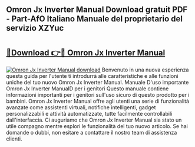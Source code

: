 ## Omron Jx Inverter Manual Download gratuit PDF - Part-AfO Italiano Manuale del proprietario del servizio XZYuc

# <h2><a href="http://dfgi2fw.blite.top/?on=Omron+Jx+Inverter+Manual">🔗Download 👉🔴 Omron Jx Inverter Manual</a></h2>

[![Omron Jx Inverter Manual download](https://i.imgur.com/lujVjoI.png)](http://dfgi2fw.blite.top/?on=Omron+Jx+Inverter+Manual)
Benvenuto in una nuova esperienza questa guida per l'utente ti introdurrà alle caratteristiche e alle funzioni uniche del tuo nuovo Omron Jx Inverter Manual. Manuale D'uso importante Omron Jx Inverter ManualD per i genitori Questo manuale contiene informazioni importanti per i genitori sull'uso sicuro di questo prodotto per i bambini. Omron Jx Inverter Manual offre agli utenti una serie di funzionalità avanzate come assistenti virtuali, notifiche intelligenti, gadget personalizzabili e attività automatizzate, tutte facilmente controllabili dall'interfaccia. Ci auguriamo che Omron Jx Inverter Manual sia stato un utile compagno mentre esplori le funzionalità del tuo nuovo articolo. Se hai domande o dubbi, non esitare a contattare il nostro team di assistenza clienti.
